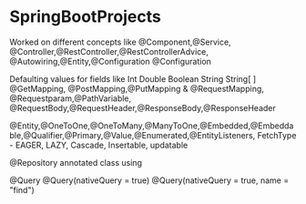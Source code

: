 # SpringBootProjects
Worked on different concepts like @Component,@Service, @Controller,@RestController,@RestControllerAdvice, @Autowiring,@Entity,@Configuration 
@Configuration

Defaulting values for fields like Int Double Boolean String String[ ]
@GetMapping, @PostMapping,@PutMapping & @RequestMapping, @Requestparam,@PathVariable, @RequestBody,@RequestHeader,@ResponseBody,@ResponseHeader

@Entity,@OneToOne,@OneToMany,@ManyToOne,@Embedded,@Embeddable,@Qualifier,@Primary,@Value,@Enumerated,@EntityListeners, FetchType - EAGER, LAZY, Cascade, Insertable, updatable

 @Repository annotated class  using 

@Query
@Query(nativeQuery = true)
@Query(nativeQuery = true, name = "find")


